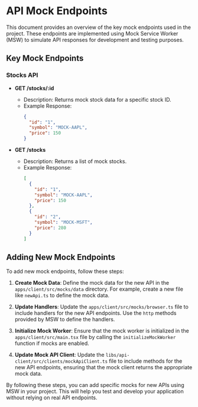 # API Mock Endpoints

This document provides an overview of the key mock endpoints used in the project. These endpoints are implemented using Mock Service Worker (MSW) to simulate API responses for development and testing purposes.

## Key Mock Endpoints

### Stocks API

- **GET /stocks/:id**
  - Description: Returns mock stock data for a specific stock ID.
  - Example Response:
    ```json
    {
      "id": "1",
      "symbol": "MOCK-AAPL",
      "price": 150
    }
    ```

- **GET /stocks**
  - Description: Returns a list of mock stocks.
  - Example Response:
    ```json
    [
      {
        "id": "1",
        "symbol": "MOCK-AAPL",
        "price": 150
      },
      {
        "id": "2",
        "symbol": "MOCK-MSFT",
        "price": 280
      }
    ]
    ```

## Adding New Mock Endpoints

To add new mock endpoints, follow these steps:

1. **Create Mock Data**: Define the mock data for the new API in the `apps/client/src/mocks/data` directory. For example, create a new file like `newApi.ts` to define the mock data.

2. **Update Handlers**: Update the `apps/client/src/mocks/browser.ts` file to include handlers for the new API endpoints. Use the `http` methods provided by MSW to define the handlers.

3. **Initialize Mock Worker**: Ensure that the mock worker is initialized in the `apps/client/src/main.tsx` file by calling the `initializeMockWorker` function if mocks are enabled.

4. **Update Mock API Client**: Update the `libs/api-client/src/clients/mockApiClient.ts` file to include methods for the new API endpoints, ensuring that the mock client returns the appropriate mock data.

By following these steps, you can add specific mocks for new APIs using MSW in your project. This will help you test and develop your application without relying on real API endpoints.
